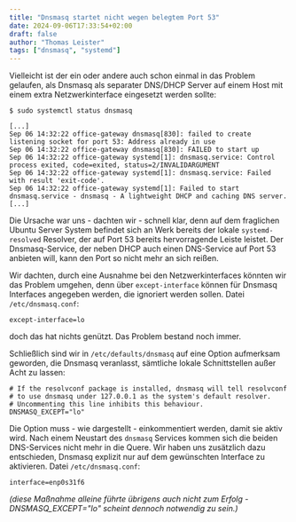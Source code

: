 ```yaml
---
title: "Dnsmasq startet nicht wegen belegtem Port 53"
date: 2024-09-06T17:33:54+02:00
draft: false
author: "Thomas Leister"
tags: ["dnsmasq", "systemd"]
---
```


Vielleicht ist der ein oder andere auch schon einmal in das Problem gelaufen, als Dnsmasq als separater DNS/DHCP Server auf einem Host mit einem extra Netzwerkinterface eingesetzt werden sollte: 

```
$ sudo systemctl status dnsmasq

[...]
Sep 06 14:32:22 office-gateway dnsmasq[830]: failed to create listening socket for port 53: Address already in use
Sep 06 14:32:22 office-gateway dnsmasq[830]: FAILED to start up
Sep 06 14:32:22 office-gateway systemd[1]: dnsmasq.service: Control process exited, code=exited, status=2/INVALIDARGUMENT
Sep 06 14:32:22 office-gateway systemd[1]: dnsmasq.service: Failed with result 'exit-code'.
Sep 06 14:32:22 office-gateway systemd[1]: Failed to start dnsmasq.service - dnsmasq - A lightweight DHCP and caching DNS server.
[...]
```

Die Ursache war uns - dachten wir - schnell klar, denn auf dem fraglichen Ubuntu Server System befindet sich an Werk bereits der lokale `systemd-resolved` Resolver, der auf Port 53 bereits hervorragende Leiste leistet. Der Dnsmasq-Service, der neben DHCP auch einen DNS-Service auf Port 53 anbieten will, kann den Port so nicht mehr an sich reißen. 

Wir dachten, durch eine Ausnahme bei den Netzwerkinterfaces könnten wir das Problem umgehen, denn über `except-interface` können für Dnsmasq Interfaces angegeben werden, die ignoriert werden sollen. Datei `/etc/dnsmasq.conf`:

```
except-interface=lo
```

doch das hat nichts genützt. Das Problem bestand noch immer.

Schließlich sind wir in `/etc/defaults/dnsmasq` auf eine Option aufmerksam geworden, die Dnsmasq veranlasst, sämtliche lokale Schnittstellen außer Acht zu lassen: 

```
# If the resolvconf package is installed, dnsmasq will tell resolvconf
# to use dnsmasq under 127.0.0.1 as the system's default resolver.
# Uncommenting this line inhibits this behaviour.
DNSMASQ_EXCEPT="lo"
```

Die Option muss - wie dargestellt - einkommentiert werden, damit sie aktiv wird. Nach einem Neustart des  `dnsmasq` Services kommen sich die beiden DNS-Services nicht mehr in die Quere. 
Wir haben uns zusätzlich dazu entschieden, Dnsmasq explizit nur auf dem gewünschten Interface zu aktivieren. Datei `/etc/dnsmasq.conf`:

```
interface=enp0s31f6
```

_(diese Maßnahme alleine führte übrigens auch nicht zum Erfolg - DNSMASQ_EXCEPT="lo" scheint dennoch notwendig zu sein.)_


